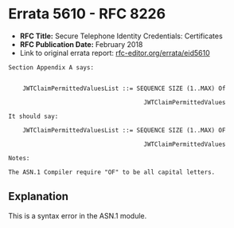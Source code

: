 # Errata 5610 - RFC 8226

- **RFC Title:** Secure Telephone Identity Credentials: Certificates
- **RFC Publication Date:** February 2018
- Link to original errata report: [rfc-editor.org/errata/eid5610](https://www.rfc-editor.org/errata/eid5610)

```
Section Appendix A says:


    JWTClaimPermittedValuesList ::= SEQUENCE SIZE (1..MAX) Of
                                      JWTClaimPermittedValues

It should say:

    JWTClaimPermittedValuesList ::= SEQUENCE SIZE (1..MAX) OF
                                      JWTClaimPermittedValues

Notes:

The ASN.1 Compiler require "OF" to be all capital letters.
```

## Explanation

This is a syntax error in the ASN.1 module.
